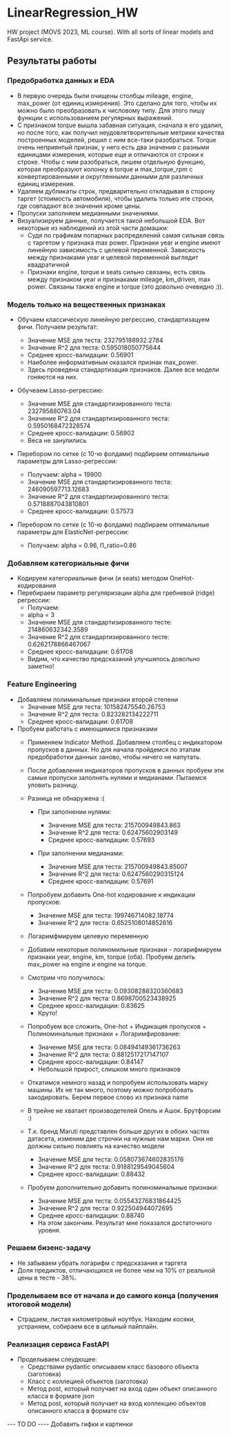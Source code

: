 # LinearRegression_HW
HW project (MOVS 2023, ML course). With all sorts of linear models and FastApi service.
## Результаты работы

### Предобработка данных и EDA

- В первую очередь были очищены столбцы mileage, engine, max_power (от единиц измерения). Это сделано для того, чтобы их можно было преобразовать к числовому типу. Для этого пишу функции с использованием регулярных выражений. 
- С признаком torque вышла забавная ситуация, сначала я его удалил, но после того, как получил неудовлетворительные метрики качества построенных моделей, решил с ним все-таки разобраться. Torque очень неприянтый признак, у него есть два значения с разными единицами измерения, которые еще и отличаются от строки к строке. Чтобы с ним разобраться, пишем отдельную функцию, которая преобразуют колонку в torque и max_torque_rpm с конвертированными и округленными данными для различных единиц измерения. 
- Удаляем дубликаты строк, предварительно откладывая в сторону таргет (стоимость автомобиля), чтобы удалить только ите строки, где совпадают все значения кроме цены.
- Пропуски заполняем медианными значениями.
- Визуализируем данные, получается такой небольшой EDA. Вот некоторые из наблюдений из этой части домашки:
    - Судя по графикам попарных распределений cамая сильная связь с таргетом у признака max power. Признаки year и engine имеют линейную зависимость с целевой переменной. Зависиость между признаками year и целевой переменной выглядит квадратичной
    - Признаки engine, torque и seats сильно связаны, есть связь между признаком year и признаками mileage, km_driven, max power. Связаны также engine и torque (это довольно очевидно :)).

### Модель только на вещественных признаках

- Обучаем классическую линейную регрессию, стандартизацуем фичи. Получаем результат:
    - Значение MSE для теста:  232795188932.2784
    - Значение R^2 для теста:  0.595018050775644
    - Среднее кросс-валидации: 0.56901
    - Наиболее информативным оказался признак max_power.
    - Здесь проведена стандартизация признаков. Далее все модели гоняются на них.

- Обучеаем Lasso-регрессию:
    - Значение MSE для стандартизированного теста:  232795880763.04
    - Значение R^2 для стандартизированного теста:  0.5950168472328574
    - Среднее кросс-валидации: 0.56902
    - Веса не занулились

- Перебором по сетке (c 10-ю фолдами) подбираем оптимальные параметры для Lasso-регрессии:
    - Получаем: alpha = 19900
    - Значение MSE для стандартизированного теста:  246090597713.12683
    - Значение R^2 для стандартизированного теста:  0.5718887043810801
    - Среднее кросс-валидации: 0.57573
- Перебором по сетке (c 10-ю фолдами) подбираем оптимальные параметры для ElasticNet-регрессии:
    - Получаем: alpha = 0.96, l1_ratio=0.86 


### Добавляем категориальные фичи

- Кодируем категориальные фичи (и seats) методом OneHot-кодирования
- Перебираем параметр регуляризации alpha для гребневой (ridge) регрессии:
    - Получаем:
    - alpha = 3
    - Значение MSE для стандартизированного тесте:  214860632342.3589
    - Значение R^2 для стандартизированного тесте:  0.6262178866467067
    - Среднее кросс-валидации: 0.61708
    - Видим, что качество предсказаний улучшилось довольно заметно!

### Feature Engineering

- Добавляем полиминальные признаки второй степени
    - Значение MSE для теста:  101582475540.26753
    - Значение R^2 для теста:  0.823282134222711
    - Среднее кросс-валидации: 0.61708
- Пробуем работать с имеющимися признаками
    - Применяем Indicator Method. Добавляем столбец с индикатором пропусков в данных. Но для начала пройдемся по этапам предобработки данных заново, чтобы ничего не напутать.
    - После добавления индикаторов пропусков в данных пробуем эти самые пропуски заполнять нулями и медианами. Пытаемся уловить разницу.
    - Разница не обнаружена :(

        - При заполнении нулями:
            - Значение MSE для теста:  215700949843.863
            - Значение R^2 для теста:  0.62475602903149
            - Среднее кросс-валидации: 0.57693

        - При заполнении медианами:
            - Значение MSE для теста:  215700949843.85007
            - Значение R^2 для теста:  0.6247560290315124
            - Среднее кросс-валидации: 0.57691
    - Попробуем добавить One-hot кодирование к индикации пропусков:
        - Значение MSE для теста:  199746714082.18774
        - Значение R^2 для теста:  0.6525108014852616
    - Логаримфмируем целевую переменную
    - Добавим некоторые полиномильные признаки - логарифмируем признаки year, engine, km, torque (оба). Пробуем делить max_power на engine и engine на torque.
    - Смотрим что получилось:
        - Значение MSE для теста:  0.09308288320360683
        - Значение R^2 для теста:  0.8698700523438925
        - Среднее кросс-валидации: 0.83625
        - Круто! 
    - Попробуем все сложить, One-hot + Индикация пропусков + Полиноминальные признаки + Логаримфирование:
        - Значение MSE для теста:  0.08494149361736263
        - Значение R^2 для теста:  0.8812517217147107
        - Среднее кросс-валидации: 0.84147
        - Небольшой прирост, слишком много признаков
    - Откатимся немного назад и попробуем использовать марку машины. Их не так много, поэтому можно попробовать закодировать. Берем первое слово из признака name
    - В трейне не хватает производетелей Опель и Ашок. Брутфорсим :) 
    - Т.к. бренд Maruti представлен больше других в обоих частях датасета, изменим две строчки на нужные нам марки. Они не должны сильно повлиять на качество модели
        - Значение MSE для теста:  0.058073674602835176
        - Значение R^2 для теста:  0.9188129549045604
        - Среднее кросс-валидации: 0.88432
    - Пробуем дополнительно добавить полиноминальные признаки:
        - Значение MSE для теста:  0.05543276831864425
        - Значение R^2 для теста:  0.922504944072695
        - Среднее кросс-валидации: 0.88740
        - На этом закончим. Результат мне показался достаточного уровня.

### Решаем бизенс-задачу
- Не забываем убрать логарифм с предсказания и таргета
- Доля предиктов, отличающихся не более чем на 10% от реальной цены в тесте - 38%.

### Проделываем все от начала и до самого конца (получения итоговой модели)
- Страдаем, листая километровый ноутбук. Находим косяки, устраняем, собираем все в цельный пайплайн.

### Реализация сервиса FastAPI
- Проделываем слеудющее:
    - Средствами pydantic описываем класс базового объекта (заготовка)
    - Класс с коллецией объектов (заготовка)
    - Метод post, который получает на вход один объект описанного класса в формате json
    - Метод post, который получает на вход коллекцию объектов описанного класса в формате csv

--- TO DO ----
Добавить гифки и картинки